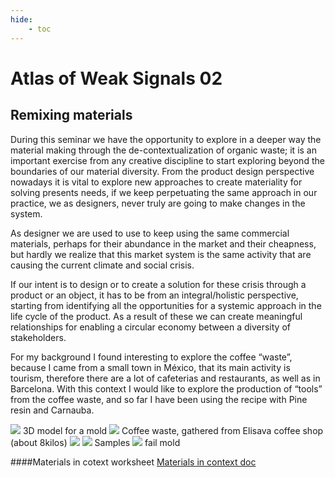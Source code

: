```yaml
---
hide:
    - toc
---
```


# Atlas of Weak Signals 02


## Remixing materials


During this seminar we have the opportunity to explore in a deeper way the material making through the de-contextualization of organic waste; it is an important exercise from any creative discipline to start exploring beyond the boundaries of our material diversity. From the product design perspective nowadays it is vital to explore new approaches to create materiality for solving presents needs, if we keep perpetuating the same approach in our practice, we as designers, never truly are going to make changes in the system.

As designer we are used to use to keep using the same commercial materials, perhaps for their abundance in the market and their cheapness, but hardly we realize that this market system is the same activity that are causing the current climate and social crisis.

If our intent is to design or to create a solution for these crisis through a product or an object, it has to be from an integral/holistic perspective, starting from identifying all the opportunities for a systemic approach in the life cycle of the product. As a result of these we can create meaningful relationships for enabling a circular economy between a diversity of stakeholders.

For my background I found interesting to explore the coffee “waste”, because I came from a small town in México, that its main activity is tourism, therefore there are a lot of cafeterias and restaurants, as well as in Barcelona. With this context I would like to explore the production of “tools” from the coffee waste, and so far I have been using the recipe with Pine resin and Carnauba.

![](../images/remix_1.jpg)
3D model for a mold
![](../images/remix_2.jpg)
Coffee waste, gathered from Elisava coffee shop (about 8kilos)
![](../images/remix_3.jpg)
![](../images/remix_4.jpg)
Samples
![](../images/remix_5.jpg)
fail mold

####Materials in cotext worksheet
[Materials in context doc](https://docs.google.com/document/d/1tvaRWxEboLcG47VOC2J04JcSnIWW-2Qityx_a1aBmUg/edit?usp=sharing)
